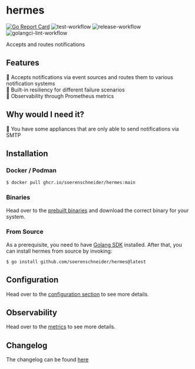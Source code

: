 # hermes
[![Go Report Card](https://goreportcard.com/badge/github.com/soerenschneider/hermes)](https://goreportcard.com/report/github.com/soerenschneider/hermes)
![test-workflow](https://github.com/soerenschneider/hermes/actions/workflows/test.yaml/badge.svg)
![release-workflow](https://github.com/soerenschneider/hermes/actions/workflows/release-container.yaml/badge.svg)
![golangci-lint-workflow](https://github.com/soerenschneider/hermes/actions/workflows/golangci-lint.yaml/badge.svg)

Accepts and routes notifications

## Features

📣 Accepts notifications via event sources and routes them to various notification systems<br/>
🏰 Built-in resiliency for different failure scenarios<br/>
🔭 Observability through Prometheus metrics

## Why would I need it?

📌 You have some appliances that are only able to send notifications via SMTP<br/>

## Installation

### Docker / Podman
````shell
$ docker pull ghcr.io/soerenschneider/hermes:main
````

### Binaries
Head over to the [prebuilt binaries](https://github.com/soerenschneider/hermes/releases) and download the correct binary for your system.

### From Source
As a prerequisite, you need to have [Golang SDK](https://go.dev/dl/) installed. After that, you can install hermes from source by invoking:
```text
$ go install github.com/soerenschneider/hermes@latest
```

## Configuration
Head over to the [configuration section](docs/configuration.md) to see more details.


## Observability
Head over to the [metrics](docs/metrics.md) to see more details.

## Changelog
The changelog can be found [here](CHANGELOG.md)
